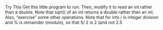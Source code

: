 Try This
Get this little program to run. Then, modify it to read an int rather than a double. Note that sqrt() of an int returns a double rather than an int. Also, “exercise” some other operations. Note that for ints / is integer division and % is remainder (modulo), so that 5/ 2 is 2 (and not 2.5

